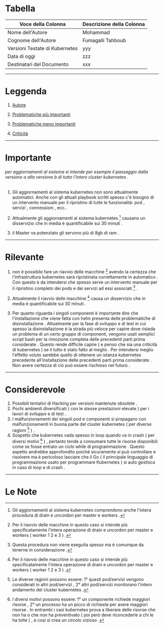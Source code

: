 # Tabella

|  Voce della Colonna | Descrizione della Colonna |
| --- | --- |
| Nome dell'Autore | Mohammad |
| Cognome dell'Autore | Fumagalli Tahboub |
| Versioni Testate di Kubernetes | yyy |
| Data di oggi | zzz |
| Destinatari del Documento | xxx |

---
# Leggenda

1. [Autore](#tabella)

2. [Problematiche più importanti](#importante)

3. [Problematiche meno importanti](#rilevante)

4. [Criticità](#considerevole)

---
# Importante

###### per aggiornamenti al sistema si intende per esempio il passaggio dalla versione a alla versione b di tutto l'intero cluster kubernetes .

  1. Gli aggiornamenti al sistema kubernetes non sono attualmente automatici.
Anche con gli attuali playbook scritti spesso c'è bisogno di un intervento manuale per il ripristino di tutte le funzionalità: pod , servizi , connessioni , ecc..

  2. Attualmente gli aggiornamenti al sistema kubernetes [^3] causano un disservizio che in media è quantificabile sui 30 minuti .

  3. il Master va potenziato gli servono più di 8gb di ram .

---
# Rilevante

  1. non è possibile fare un riavvio delle macchine [^2] avendo la certezza che l'infrastruttura kubernetes sarà ripristinata correttamente in automatico .
Con questo è da intendersi che spesso serve un intervento manuale per il ripristino completo dei pods e dei servizi ad essi associati [^1] .

  2. Attualmente il riavvio delle macchine [^2] causa un disservizio che in media è quantificabile sui 30 minuti .

  3. Per quanto riguarda i singoli componenti è importante dire che l'installazione che viene fatta con helm presenta delle problematiche di disinstallazione .
Attualmente per la fase di sviluppo e di test in cui spesso la disinstallazione è la strada più veloce per capire dove risieda un problema di un certo gruppo di componenti,
vengono usati semplici script bash per la rimozione completa delle precedenti parti prima considerate .
Questo rende difficile capire ( e penso che sia una criticità di kubernetes ) se il tutto è stato fatto al meglio .
Per intendersi meglio l'effetto voluto sarebbe quello di ottenere un istanza kubernetes precedente all'installazione delle precedenti parti prima considerate .
Non avere certezza di ciò può essere rischioso nel futuro .

---
# Considerevole

  1. Possibili tentativi di Hacking per versioni mantenute obsolete .
  2. Pochi ambienti diversificati ( con le stesse prestazioni elevate ) per i lavori di sviluppo e di test .
  3. I malfunzionamenti dei singoli pod e componenti si propagano con malfunzionamenti in buona parte del cluster kubernetes ( per diverse ragioni [^4] ) .
  4. Sospetto che kubernetes vada spesso in loop quando va in crash ( per diversi motivi [^5] ) , pertanto tende a consumare tutte le risorse disponibili come se fosse entrato un ciclo while di programmazione .
Questo aspetto andrebbe approfondito poiché sicuramente si può controllare e risolvere ma è pericoloso lasciare che il Go ( il principale linguaggio di programmazione usato per programmare Kubernetes ) si auto gestisca in caso di loop e di crash .

---
# Le Note

[^1]: Questa procedura non viene eseguita spesso ma è comunque da tenerne in considerazione .
[^2]: Per il riavvio delle macchine in questo caso si intende più specificatamente l'intera operazione di drain e uncordon per master e workers ( worker 1 2 e 3 ) .
[^3]: Gli aggiornamenti al sistema kubernetes comprendono anche l'intera procedura di drain e uncordon per master e workers .
[^4]: Le diverse ragioni possono essere: 1° questi pod/servizi vengono considerati in altri pod/servizi , 2° altri pod/servizi monitorano l'intero andamento del cluster kubernetes .
[^5]: I diversi motivi possono essere: 1° un componente richiede maggiori risorse , 2° un processo ha un picco di richieste per avere maggiori risorse . In entrambi i casi kubernetes prova a liberare delle risorse che non ha o che non ha preventivato ( poi però deve riconcederle a chi le ha tolte ) , e così si crea un circolo vizioso .